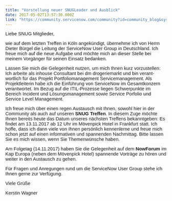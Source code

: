 ```yaml
---
title: "Vorstellung neuer SNUGLeader und Ausblick"
date: 2017-05-02T13:57:30.000Z
link: "https://community.servicenow.com/community?id=community_blog&sys_id=ca3eae6ddbd0dbc01dcaf3231f961954"
---
```

<p><span lang="EN-US" style="font-family: 'Calibri',sans-serif; font-size: 11pt; mso-ansi-language: EN-US;">Liebe SNUG Mitglieder, </span></p><p></p><p><span lang="EN-US" style="font-family: 'Calibri',sans-serif; font-size: 11pt; mso-ansi-language: EN-US;">wie auf dem letzten Treffen in Köln angekündigt, übernehme ich von Herrn Dieter Bürgel die Leitung der ServiceNow User Group in Deutschland. Ich freue mich auf die neue Aufgabe und möchte mich an dieser Stelle bei meinem Vorgänger für seinen Einsatz bedanken.</span></p><p></p><p><span lang="EN-US" style="font-family: 'Calibri',sans-serif; font-size: 11pt; mso-ansi-language: EN-US;">Lassen Sie mich die Gelegenheit nutzen, um mich Ihnen kurz vorzustellen: Ich arbeite als inhouse Consultant bei dm drogeriemarkt und bin verantwortlich für das Projekt Portfoliomanagement Servicemanagement. Als Projektleiterin habe ich die Einführung von ServiceNow im Gesamtkonzern verantwortet. Im Bezug auf die ITIL-Prozesse liegen Schwerpunkte im Bereich Incident und Lösungsmanagement sowie Service Porfolio und Service Level Management.</span></p><p></p><p><span lang="EN-US" style="font-family: 'Calibri',sans-serif; font-size: 11pt; mso-ansi-language: EN-US;">Ich freue mich über einen regen Austausch mit Ihnen, sowohl hier in der Community als auch auf unseren <strong>SNUG Treffen</strong>. In diesem Zuge möchte Ihnen bereits heute das Datum unseres nächsten Treffens bekanntgeben: Es findet am 13.11.2017 ab 12 Uhr im Mövenpick Hotel in Frankfurt statt. Ich hoffe, dass ich dann viele von Ihnen persönlich kennenlerne und freue mich schon jetzt auf einen informativen und spannenden Nachmittag. Bitte lassen Sie es mich wissen, wenn Sie Themenwünsche haben.   </span></p><p></p><p><span lang="EN-US" style="font-family: 'Calibri',sans-serif; font-size: 11pt; mso-ansi-language: EN-US;">Am Folgetag (14.11.2017) haben Sie die Gelegenheit auf dem <strong>NowForum</strong> im Kap Europa (neben dem Mövenpick Hotel) spannende Vorträge zu hören und weiter in den Austausch zu gehen. </span></p><p></p><p><span lang="EN-US" style="font-family: 'Calibri',sans-serif; font-size: 11pt; mso-ansi-language: EN-US;">Für Fragen und Anregungen rund um die ServiceNow User Group stehe ich Ihnen gerne zur Verfügung. </span></p><p></p><p><span lang="EN-US" style="font-family: 'Calibri',sans-serif; font-size: 11pt; mso-ansi-language: EN-US;">Viele Grüße</span></p><p><span lang="EN-US" style="font-family: 'Calibri',sans-serif; font-size: 11pt; mso-ansi-language: EN-US;">Kerstin Wagner </span></p>